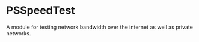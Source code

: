 # PSSpeedTest
A module for testing network bandwidth over the internet as well as private networks.
